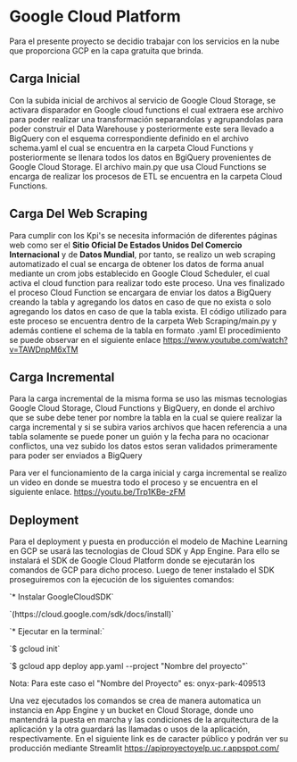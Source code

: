 # Google Cloud Platform

Para el presente proyecto se decidio trabajar con los servicios en la nube que proporciona GCP en la capa gratuita que brinda.

## Carga Inicial

Con la subida inicial de archivos al servicio de Google Cloud Storage, se activara disparador en Google cloud functions el cual extraera ese archivo para poder realizar una transformación separandolas y agrupandolas para poder construir el Data Warehouse y posteriormente este sera llevado a BigQuery con el esquema correspondiente definido en el archivo schema.yaml el cual se encuentra en la carpeta Cloud Functions y posteriormente se llenara todos los datos en BgiQuery provenientes de Google Cloud Storage.
El archivo main.py que usa Cloud Functions se encarga de realizar los procesos de ETL se encuentra en la carpeta Cloud Functions.

## Carga Del Web Scraping

Para cumplir con los Kpi's se necesita información de diferentes páginas web como ser el **Sitio Oficial De Estados Unidos Del Comercio Internacional** y de **Datos Mundial**, por tanto, se realizo un web scraping automatizado el cual se encarga de obtener los datos de forma anual mediante un crom jobs establecido en Google Cloud Scheduler, el cual activa el cloud function para realizar todo este proceso.
Una ves finalizado el proceso Cloud Function se encargara de enviar los datos a BigQuery creando la tabla y agregando los datos en caso de que no exista o solo agregando los datos en caso de que la tabla exista.
El código utilizado para este proceso se encuentra dentro de la carpeta Web Scraping/main.py y además contiene el schema de la tabla en formato .yaml
El procedimiento se puede observar en el siguiente enlace https://www.youtube.com/watch?v=TAWDnpM6xTM

## Carga Incremental

Para la carga incremental de la misma forma se uso las mismas tecnologias Google Cloud Storage, Cloud Functions y BigQuery, en donde el archivo que se sube debe tener por nombre la tabla en la cual se quiere realizar la carga incremental y si se subira varios archivos que hacen referencia a una tabla solamente se puede poner un guión y la fecha para no ocacionar conflictos, una vez subido los datos estos seran validados primeramente para poder ser enviados a BigQuery

Para ver el funcionamiento de la carga inicial y carga incremental se realizo un video en donde se muestra todo el proceso y se encuentra en el siguiente enlace.
https://youtu.be/Trp1KBe-zFM

## Deployment

Para el deployment y puesta en producción el modelo de Machine Learning en GCP se usará las tecnologias de Cloud SDK y App Engine. Para ello se instalará el SDK de Google Cloud Platform donde se ejecutarán los comandos de GCP para dicho proceso. Luego de tener instalado el SDK proseguiremos con la ejecución de los siguientes comandos:

<p>`*   Instalar GoogleCloudSDK`</p>
    <p>`(https://cloud.google.com/sdk/docs/install)`</p>
<p>`*   Ejecutar en la terminal:`</p>

<p>`$ gcloud init`</p>
<p>`$ gcloud app deploy app.yaml --project "Nombre del proyecto"`</p>

Nota: Para este caso el "Nombre del Proyecto" es: onyx-park-409513

Una vez ejecutados los comandos se crea de manera automatica un instancia en App Engine y un bucket en Cloud Storage, donde uno mantendrá la puesta en marcha y las condiciones de la arquitectura de la aplicación y la otra guardará las llamadas o usos de la aplicación, respectivamente. En el siguiente link es de caracter público y podrán ver su producción mediante Streamlit https://apiproyectoyelp.uc.r.appspot.com/

